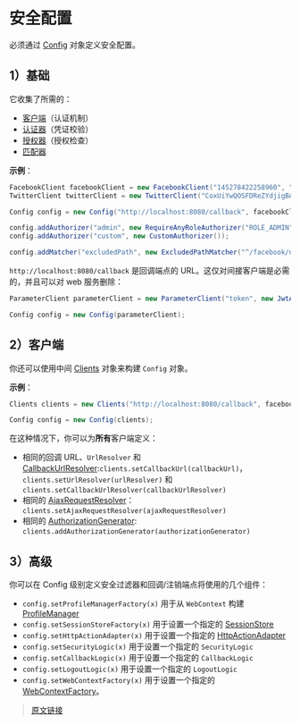 # 安全配置

必须通过 [Config](https://github.com/pac4j/pac4j/blob/master/pac4j-core/src/main/java/org/pac4j/core/config/Config.java) 对象定义安全配置。

## 1）基础

它收集了所需的：

- [客户端](/clients.html)（认证机制）
- [认证器](/authenticators.html)（凭证校验）
- [授权器](/authorizers.html)（授权检查）
- [匹配器](/matchers.html)

**示例**：

```java
FacebookClient facebookClient = new FacebookClient("145278422258960", "be21409ba8f39b5dae2a7de525484da8");
TwitterClient twitterClient = new TwitterClient("CoxUiYwQOSFDReZYdjigBA", "2kAzunH5Btc4gRSaMr7D7MkyoJ5u1VzbOOzE8rBofs");

Config config = new Config("http://localhost:8080/callback", facebookClient, twitterClient);

config.addAuthorizer("admin", new RequireAnyRoleAuthorizer("ROLE_ADMIN"));
config.addAuthorizer("custom", new CustomAuthorizer());

config.addMatcher("excludedPath", new ExcludedPathMatcher("^/facebook/notprotected\\.jsp$"));
```

`http://localhost:8080/callback` 是回调端点的 URL。这仅对间接客户端是必需的，并且可以对 web 服务删除：

```java
ParameterClient parameterClient = new ParameterClient("token", new JwtAuthenticator(salt));

Config config = new Config(parameterClient);
```

## 2）客户端

你还可以使用中间 [Clients](https://github.com/pac4j/pac4j/blob/master/pac4j-core/src/main/java/org/pac4j/core/client/Clients.java) 对象来构建 `Config` 对象。

**示例**：

```java
Clients clients = new Clients("http://localhost:8080/callback", facebookClient, twitterClient, parameterClient);

Config config = new Config(clients);
```

在这种情况下，你可以为**所有**客户端定义：

- 相同的回调 URL、`UrlResolver` 和 [CallbackUrlResolver](/clients.html#_3-回调-URL):`clients.setCallbackUrl(callbackUrl)`，`clients.setUrlResolver(urlResolver)` 和 `clients.setCallbackUrlResolver(callbackUrlResolver)`
- 相同的 [AjaxRequestResolver](/clients.html#_5-AJAX-请求)：`clients.setAjaxRequestResolver(ajaxRequestResolver)`
- 相同的 [AuthorizationGenerator](/clients.html#_2-计算角色和权限): `clients.addAuthorizationGenerator(authorizationGenerator)`

## 3）高级

你可以在 Config 级别定义安全过滤器和回调/注销端点将使用的几个组件：

- `config.setProfileManagerFactory(x)` 用于从 `WebContext` 构建 [ProfileManager](/profile-manager.html)
- `config.setSessionStoreFactory(x)` 用于设置一个指定的 [SessionStore](/session-store.html)
- `config.setHttpActionAdapter(x)` 用于设置一个指定的 [HttpActionAdapter](/http-action-adapter.html)
- `config.setSecurityLogic(x)` 用于设置一个指定的 `SecurityLogic`
- `config.setCallbackLogic(x)` 用于设置一个指定的 `CallbackLogic`
- `config.setLogoutLogic(x)` 用于设置一个指定的 `LogoutLogic`
- `config.setWebContextFactory(x)` 用于设置一个指定的 [WebContextFactory](/web-context.html)。

> [原文链接](https://www.pac4j.org/docs/config.html)
